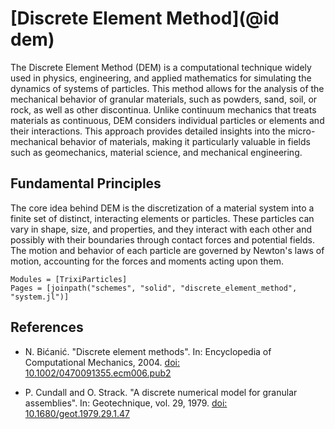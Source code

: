 # [Discrete Element Method](@id dem)
The Discrete Element Method (DEM) is a computational technique widely used in physics, engineering,
and applied mathematics for simulating the dynamics of systems of particles. This method allows
for the analysis of the mechanical behavior of granular materials, such as powders, sand, soil, or rock,
as well as other discontinua. Unlike continuum mechanics that treats materials as continuous, DEM
considers individual particles or elements and their interactions. This approach provides detailed insights
into the micro-mechanical behavior of materials, making it particularly valuable in fields such as
geomechanics, material science, and mechanical engineering.

## Fundamental Principles
The core idea behind DEM is the discretization of a material system into a finite set of distinct,
interacting elements or particles. These particles can vary in shape, size, and properties, and 
they interact with each other and possibly with their boundaries through contact forces and potential fields.
The motion and behavior of each particle are governed by Newton's laws of motion, accounting for the forces
and moments acting upon them.

```@autodocs
Modules = [TrixiParticles]
Pages = [joinpath("schemes", "solid", "discrete_element_method", "system.jl")]
```

## References
- N. Bićanić. "Discrete element methods". 
  In: Encyclopedia of Computational Mechanics, 2004.
  [doi: 10.1002/0470091355.ecm006.pub2]( https://doi.org/10.1002/0470091355.ecm006.pub2)

- P. Cundall and O. Strack. "A discrete numerical model for granular assemblies". 
  In: Geotechnique, vol. 29, 1979.
  [doi: 10.1680/geot.1979.29.1.47](https://doi.org/10.1680/geot.1979.29.1.47)

